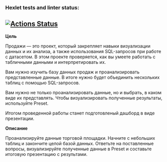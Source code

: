 ### Hexlet tests and linter status:
[![Actions Status](https://github.com/MaximManuyko/data-analytics-project-92/workflows/hexlet-check/badge.svg)](https://github.com/MaximManuyko/data-analytics-project-92/actions)
-
**Цель**

Продажи — это проект, который закрепляет навыки визуализации данных и их анализа, а также использования SQL-запросов при работе с датасетом. В этом проекте проверяется, как вы умеете работать с табличными данными и интерпретировать их.

Вам нужно изучить базу данных продаж и проанализировать представленные данные. В итоге нужно будет объединить нескольких таблиц с помощью SQL-запросов.

Вам нужно не только проанализировать данные, но и выбрать, в каком виде их представлять. Чтобы визуализировать полученные результаты, используйте Preset.

Итогом проведенной работы станет подготовленый дашборд в виде презентации.

**Описание**

Проанализируйте данные торговой площадки. Начните с небольших таблиц и закончите целой базой данных. Ответьте на поставленные вопросы, визуализируйте полученные данные в Preset и составьте итоговую презентацию с результами.
